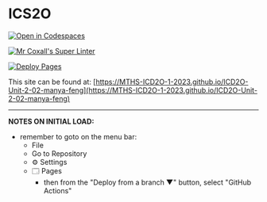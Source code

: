 # ICS2O

[![Open in Codespaces](https://classroom.github.com/assets/launch-codespace-7f7980b617ed060a017424585567c406b6ee15c891e84e1186181d67ecf80aa0.svg)](https://classroom.github.com/open-in-codespaces?assignment_repo_id=14226429)

[![Mr Coxall's Super Linter](https://github.com/MTHS-ICD2O-1-2023/ICD2O-Unit-2-02-manya-feng/workflows/Mr%20Coxall's%20Super%20Linter/badge.svg)](https://github.com/MTHS-ICD2O-1-2023/ICD2O-Unit-2-02-manya-feng/actions)

[![Deploy Pages](https://github.com/MTHS-ICD2O-1-2023/ICD2O-Unit-2-02-manya-feng/workflows/Deploy%20Pages/badge.svg)](https://github.com/MTHS-ICD2O-1-2023/ICD2O-Unit-2-02-manya-feng/actions)

This site can be found at: [https://MTHS-ICD2O-1-2023.github.io/ICD2O-Unit-2-02-manya-feng](https://MTHS-ICD2O-1-2023.github.io/ICD2O-Unit-2-02-manya-feng)

---

**NOTES ON INITIAL LOAD:**
- remember to goto on the menu bar:
  - File
  - Go to Repository
  - ⚙ Settings
  - 🗔 Pages
    - then from the "Deploy from a branch ▼" button, select "GitHub Actions"
